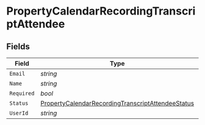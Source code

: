 # PropertyCalendarRecordingTranscriptAttendee


## Fields

| Field                                                                                                                             | Type                                                                                                                              | Required                                                                                                                          | Description                                                                                                                       |
| --------------------------------------------------------------------------------------------------------------------------------- | --------------------------------------------------------------------------------------------------------------------------------- | --------------------------------------------------------------------------------------------------------------------------------- | --------------------------------------------------------------------------------------------------------------------------------- |
| `Email`                                                                                                                           | *string*                                                                                                                          | :heavy_minus_sign:                                                                                                                | N/A                                                                                                                               |
| `Name`                                                                                                                            | *string*                                                                                                                          | :heavy_minus_sign:                                                                                                                | N/A                                                                                                                               |
| `Required`                                                                                                                        | *bool*                                                                                                                            | :heavy_minus_sign:                                                                                                                | N/A                                                                                                                               |
| `Status`                                                                                                                          | [PropertyCalendarRecordingTranscriptAttendeeStatus](../../Models/Components/PropertyCalendarRecordingTranscriptAttendeeStatus.md) | :heavy_minus_sign:                                                                                                                | N/A                                                                                                                               |
| `UserId`                                                                                                                          | *string*                                                                                                                          | :heavy_minus_sign:                                                                                                                | N/A                                                                                                                               |